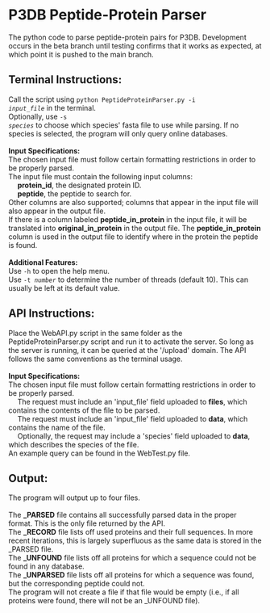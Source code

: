 # P3DB Peptide-Protein Parser

The python code to parse peptide-protein pairs for P3DB. Development occurs in the beta branch until testing confirms that it works as expected, at which point it is pushed to the main branch.

## Terminal Instructions:
  Call the script using <code>python PeptideProteinParser.py -i <i>input_file</i></code> in the terminal.<br>
  Optionally, use <code>-s <i>species</i></code> to choose which species' fasta file to use while parsing. If no species is selected, the program will only query online databases.<br>
<br>
<b>Input Specifications:</b><br>
  The chosen input file must follow certain formatting restrictions in order to be properly parsed.<br>
  The input file must contain the following input columns: <br>
  &emsp; <b>protein_id</b>, the designated protein ID.<br>
  &emsp; <b>peptide</b>, the peptide to search for.<br>
  Other columns are also supported; columns that appear in the input file will also appear in the output file.<br>
  If there is a column labeled <b>peptide_in_protein</b> in the input file, it will be translated into <b>original_in_protein</b> in the output file. The <b>peptide_in_protein</b> column is used in the output file to identify where in the protein the peptide is found.<br>
<br>
<b>Additional Features:</b><br>
  Use <code>-h</code> to open the help menu.<br>
  Use <code>-t <i>number</i></code> to determine the number of threads (default 10). This can usually be left at its default value.<br>

## API Instructions:
  Place the WebAPI.py script in the same folder as the PeptideProteinParser.py script and run it to activate the server. So long as the server is running, it can be queried at the '/upload' domain. The API follows the same conventions as the terminal usage.<br>
<br>
<b>Input Specifications:</b><br>
  The chosen input file must follow certain formatting restrictions in order to be properly parsed.<br>
  &emsp; The request must include an 'input_file' field uploaded to <b>files</b>, which contains the contents of the file to be parsed.<br>
  &emsp; The request must include an 'input_file' field uploaded to <b>data</b>, which contains the name of the file.<br>
  &emsp; Optionally, the request may include a 'species' field uploaded to <b>data</b>, which describes the species of the file.<br>
  An example query can be found in the WebTest.py file.<br>

## Output:
The program will output up to four files.<br>
<br>
The <b>_PARSED</b> file contains all successfully parsed data in the proper format. This is the only file returned by the API.<br>
The <b>_RECORD</b> file lists off used proteins and their full sequences. In more recent iterations, this is largely superfluous as the same data is stored in the _PARSED file.<br>
The <b>_UNFOUND</b> file lists off all proteins for which a sequence could not be found in any database.<br>
The <b>_UNPARSED</b> file lists off all proteins for which a sequence was found, but the corresponding peptide could not.<br>
The program will not create a file if that file would be empty (i.e., if all proteins were found, there will not be an _UNFOUND file).
